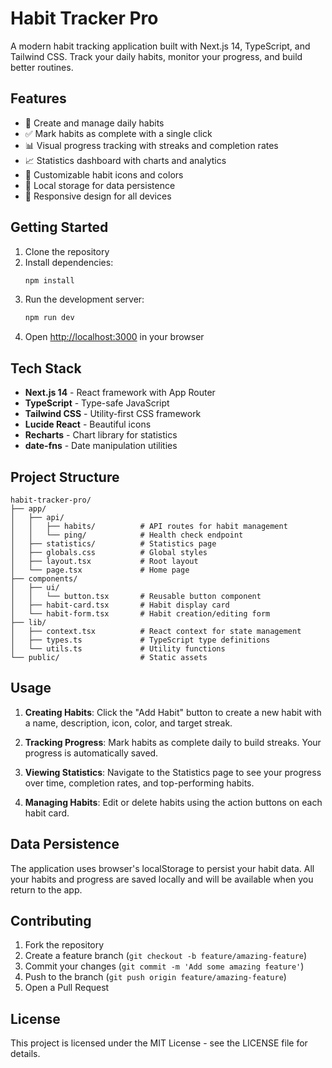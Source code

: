 # Habit Tracker Pro

A modern habit tracking application built with Next.js 14, TypeScript, and Tailwind CSS. Track your daily habits, monitor your progress, and build better routines.

## Features

- 📝 Create and manage daily habits
- ✅ Mark habits as complete with a single click
- 📊 Visual progress tracking with streaks and completion rates
- 📈 Statistics dashboard with charts and analytics
- 🎨 Customizable habit icons and colors
- 💾 Local storage for data persistence
- 📱 Responsive design for all devices

## Getting Started

1. Clone the repository
2. Install dependencies:
   ```bash
   npm install
   ```
3. Run the development server:
   ```bash
   npm run dev
   ```
4. Open [http://localhost:3000](http://localhost:3000) in your browser

## Tech Stack

- **Next.js 14** - React framework with App Router
- **TypeScript** - Type-safe JavaScript
- **Tailwind CSS** - Utility-first CSS framework
- **Lucide React** - Beautiful icons
- **Recharts** - Chart library for statistics
- **date-fns** - Date manipulation utilities

## Project Structure

```
habit-tracker-pro/
├── app/
│   ├── api/
│   │   ├── habits/          # API routes for habit management
│   │   └── ping/            # Health check endpoint
│   ├── statistics/          # Statistics page
│   ├── globals.css          # Global styles
│   ├── layout.tsx           # Root layout
│   └── page.tsx             # Home page
├── components/
│   ├── ui/
│   │   └── button.tsx       # Reusable button component
│   ├── habit-card.tsx       # Habit display card
│   └── habit-form.tsx       # Habit creation/editing form
├── lib/
│   ├── context.tsx          # React context for state management
│   ├── types.ts             # TypeScript type definitions
│   └── utils.ts             # Utility functions
└── public/                  # Static assets
```

## Usage

1. **Creating Habits**: Click the "Add Habit" button to create a new habit with a name, description, icon, color, and target streak.

2. **Tracking Progress**: Mark habits as complete daily to build streaks. Your progress is automatically saved.

3. **Viewing Statistics**: Navigate to the Statistics page to see your progress over time, completion rates, and top-performing habits.

4. **Managing Habits**: Edit or delete habits using the action buttons on each habit card.

## Data Persistence

The application uses browser's localStorage to persist your habit data. All your habits and progress are saved locally and will be available when you return to the app.

## Contributing

1. Fork the repository
2. Create a feature branch (`git checkout -b feature/amazing-feature`)
3. Commit your changes (`git commit -m 'Add some amazing feature'`)
4. Push to the branch (`git push origin feature/amazing-feature`)
5. Open a Pull Request

## License

This project is licensed under the MIT License - see the LICENSE file for details.